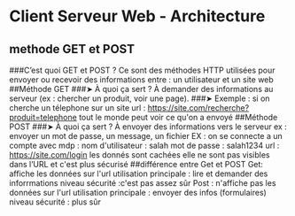 # Client Serveur Web - Architecture
## methode GET et POST
###C’est quoi GET et POST ?
Ce sont des méthodes HTTP utilisées pour envoyer ou recevoir des informations entre : un utilisateur et un site web
##Méthode GET
###➤ À quoi ça sert ?
À demander des informations au serveur (ex : chercher un produit, voir une page).
###➤ Exemple : si on cherche un télephone sur un site 
url : https://site.com/recherche?produit=telephone
tout le monde peut voir ce qu'on a envoyé
##Méthode POST 
###➤ À quoi ça sert ?
À envoyer des informations vers le serveur ex : envoyer un mot de passe, un message, un fichier
EX : on se connecte a un compte avec mdp :
nom d'utilisateur : salah
mot de passe : salah1234
url : https://site.com/login
les donnés sont cachées
elle ne sont pas visibles dans l’URL et c'est plus sécurisé
##différence entre Get et POST
Get: affiche les données sur l'url 
utilisation principale : lire et demander des inforrmations
niveau sécurité :c'est pas assez sûr 
Post : n'affiche pas les données sur l'url 
utilisation principale : envoyer des infos (formulaires)
niveau sécurité : plus sûr







